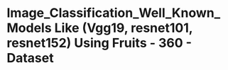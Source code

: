 # Image_Classification_Well_Known_Models Like (Vgg19, resnet101, resnet152) Using Fruits - 360 - Dataset
